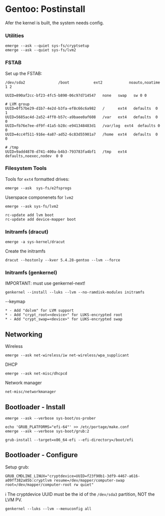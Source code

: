 # Gentoo: Postinstall

Afer the kernel is built, the system needs config. 

### Utilities

```
emerge --ask --quiet sys-fs/cryptsetup
emerge --ask --quiet sys-fs/lvm2 
```



### FSTAB

Set up the FSTAB: 

```fstab
/dev/sda2               /boot           ext2            noauto,noatime  1 2

UUID=890af2cc-bf23-4fc5-b890-06c97d714547   none   swap   sw 0 0

# LVM group
UUID=0f57be29-d1b7-4e2d-b3fa-ef8c66c6a982   /      ext4   defaults  0  1
UUID=5685ac4d-2a52-4ff0-b57c-a9baee0af608   /var   ext4   defaults  0  0
UUID=fb76e7ee-df9f-41a5-b28c-e941348483d1   /var/log  ext4  defaults 0  0
UUID=4cc4f511-916e-4a87-ad52-6c83d55901a7   /home  ext4   defaults  0  0

# /tmp
UUID=9add4878-d741-400a-b4b3-793783fa4bf1   /tmp   ext4   defaults,noexec,nodev  0 0

```



### Filesystem Tools

Tools for `ext4` formatted drives: 

```
emerge --ask  sys-fs/e2fsprogs
```

Userspace componenets for `lvm2`

```
emerge --ask sys-fs/lvm2

rc-update add lvm boot
rc-update add device-mapper boot
```



### Initramfs (dracut)

```
emerge -a sys-kernel/dracut
```

Create the initramfs

```
dracut --hostonly --kver 5.4.28-gentoo --lvm --force
```



### Initramfs (genkernel)

IMPORTANT: must use genkernel-next!

```
genkernel --install --luks --lvm --no-ramdisk-modules initramfs
```

--keymap



```
* - Add "dolvm" for LVM support
* - Add "crypt_root=<device>" for LUKS-encrypted root
* - Add "crypt_swap=<device>" for LUKS-encrypted swap
```



## Networking

Wireless

```
emerge --ask net-wireless/iw net-wireless/wpa_supplicant
```

DHCP 

```
emerge --ask net-misc/dhcpcd
```

Network manager

```
net-misc/networkmanager
```



## Bootloader - Install

```
emerge --ask --verbose sys-boot/os-prober
```



```
echo 'GRUB_PLATFORMS="efi-64"' >> /etc/portage/make.conf
emerge --ask --verbose sys-boot/grub:2
```

```
grub-install --target=x86_64-efi --efi-directory=/boot/efi
```



## Bootloader - Configure

Setup grub: 

```
GRUB_CMDLINE_LINUX="cryptdevice=UUID=f23f90b1-3df9-4467-a616-a09ff382a85b:cryptlvm resume=/dev/mapper/computer-swap root=/dev/mapper/computer-root rw quiet"
```

:information_source: The cryptdevice UUID must be the id of the `/dev/sda3` partition, NOT the LVM PV. 



```
genkernel --luks --lvm --menuconfig all
```

